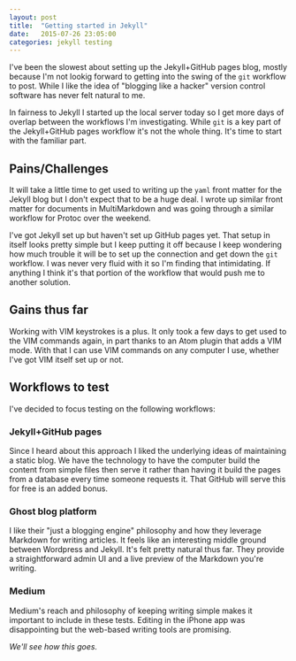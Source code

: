 ```yaml
---
layout: post
title:  "Getting started in Jekyll"
date:   2015-07-26 23:05:00
categories: jekyll testing
---
```

I've been the slowest about setting up the Jekyll+GitHub pages blog, mostly because I'm not lookig forward to getting into the swing of the `git` workflow to post. While I like the idea of "blogging like a hacker" version control software has never felt natural to me.

In fairness to Jekyll I started up the local server today so I get more days of overlap between the workflows I'm investigating. While `git` is a key part of the Jekyll+GitHub pages workflow it's not the whole thing. It's time to start with the familiar part.

## Pains/Challenges

It will take a little time to get used to writing up the `yaml` front matter for the Jekyll blog but I don't expect that to be a huge deal. I wrote up similar front matter for documents in MultiMarkdown and was going through a similar workflow for Protoc over the weekend.

I've got Jekyll set up but haven't set up GitHub pages yet. That setup in itself looks pretty simple but I keep putting it off because I keep wondering how much trouble it will be to set up the connection and get down the `git` workflow. I was never very fluid with it so I'm finding that intimidating. If anything I think it's that portion of the workflow that would push me to another solution.

## Gains thus far

Working with VIM keystrokes is a plus. It only took a few days to get used to the VIM commands again, in part thanks to an Atom plugin that adds a VIM mode. With that I can use VIM commands on any computer I use, whether I've got VIM itself set up or not.

## Workflows to test

I've decided to focus testing on the following workflows:

### Jekyll+GitHub pages

Since I heard about this approach I liked the underlying ideas of maintaining a static blog. We have the technology to have the computer build the content from simple files then serve it rather than having it build the pages from a database every time someone requests it. That GitHub will serve this for free is an added bonus. 

### Ghost blog platform

I like their "just a blogging engine" philosophy and how they leverage Markdown for writing articles. It feels like an interesting middle ground between Wordpress and Jekyll. It's felt pretty natural thus far. They provide a straightforward admin UI and a live preview of the Markdown you're writing.

### Medium

Medium's reach and philosophy of keeping writing simple makes it important to include in these tests. Editing in the iPhone app was disappointing but the web-based writing tools are promising. 

_We'll see how this goes._

